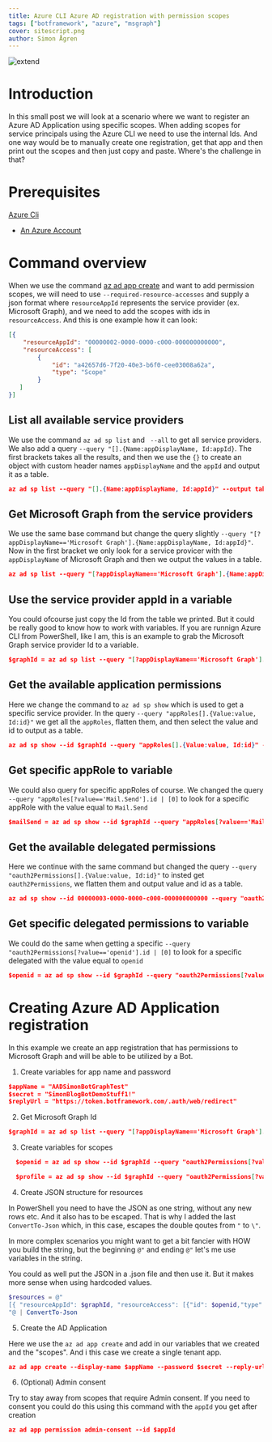 ```yaml
---
title: Azure CLI Azure AD registration with permission scopes
tags: ["botframework", "azure", "msgraph"]
cover: sitescript.png
author: Simon Ågren
---
```


![extend](./sitescript.png)

# Introduction

In this small post we will look at a scenario where we want to register an Azure AD Application using specific scopes. When adding scopes for service principals using the Azure CLI we need to use the internal Ids. And one way would be to manually create one registration, get that app and then print out the scopes and then just copy and paste. Where's the challenge in that?

# Prerequisites 
[Azure Cli](https://docs.microsoft.com/en-us/cli/azure/install-azure-cli)
- [An Azure Account](https://azure.microsoft.com/free/)

# Command overview
When we use the command [az ad app create](https://docs.microsoft.com/en-us/cli/azure/ad/app?view=azure-cli-latest#az-ad-app-create) and want to add permission scopes, we will need to use `--required-resource-accesses` and supply a json format where `resourceAppId` represents the service provider (ex. Microsoft Graph), and we need to add the scopes with ids in `resourceAccess`. And this is one example how it can look:
```json
[{
    "resourceAppId": "00000002-0000-0000-c000-000000000000",
    "resourceAccess": [
        {
            "id": "a42657d6-7f20-40e3-b6f0-cee03008a62a",
            "type": "Scope"
        }
   ]
}]
```  

## List all available service providers
We use the command `az ad sp list` and ` --all` to get all service providers. We also add a query `--query "[].{Name:appDisplayName, Id:appId}`. The first brackets takes all the results, and then we use the `{}` to create an object with custom header names `appDisplayName` and the `appId` and output it as a table.

```json
az ad sp list --query "[].{Name:appDisplayName, Id:appId}" --output table --all
```

## Get Microsoft Graph from the service providers 
We use the same base command but change the query slightly `--query "[?appDisplayName=='Microsoft Graph'].{Name:appDisplayName, Id:appId}"`. Now in the first bracket we only look for a service provicer with the `appDisplayName` of Microsoft Graph and then we output the values in a table. 

```json
az ad sp list --query "[?appDisplayName=='Microsoft Graph'].{Name:appDisplayName, Id:appId}" --output table --all
```

## Use the service provider appId in a variable
You could ofcourse just copy the Id from the table we printed. But it could be really good to know how to work with variables. If you are runnign Azure CLI from PowerShell, like I am, this is an example to grab the Microsoft Graph service provider Id to a variable.

```json
$graphId = az ad sp list --query "[?appDisplayName=='Microsoft Graph'].appId | [0]" --all 
```
## Get the available application permissions
Here we change the command to `az ad sp show` which is used to get a specific service provider. In the query `--query "appRoles[].{Value:value, Id:id}"` we get all the `appRoles`, flatten them, and then select the value and id to output as a table.

```json
az ad sp show --id $graphId --query "appRoles[].{Value:value, Id:id}" --output table
```
## Get specific appRole to variable
We could also query for specific appRoles of course. We changed the query `--query "appRoles[?value=='Mail.Send'].id | [0]` to look for a specific appRole with the value equal to `Mail.Send`

```json
$mailSend = az ad sp show --id $graphId --query "appRoles[?value=='Mail.Send'].id | [0]" 
```

## Get the available delegated permissions
Here we continue with the same command but changed the query `--query "oauth2Permissions[].{Value:value, Id:id}"` to insted get `oauth2Permissions`, we flatten them and output value and id as a table.

```json
az ad sp show --id 00000003-0000-0000-c000-000000000000 --query "oauth2Permissions[].{Value:value, Id:id}" --output table
```

## Get specific delegated permissions to variable
We could do the same when getting a specific `--query "oauth2Permissions[?value=='openid'].id | [0]` to look for a specific delegated with the value equal to `openid`

```json
$openid = az ad sp show --id $graphId --query "oauth2Permissions[?value=='openid'].id | [0]" 
```


# Creating Azure AD Application registration

In this example we create an app registration that has permissions to Microsoft Graph and will be able to be utilized by a Bot.

1. Create variables for app name and password
  ```json
  $appName = "AADSimonBotGraphTest"
  $secret = "SimonBlogBotDemoStuff1!"
  $replyUrl = "https://token.botframework.com/.auth/web/redirect"
  ```


2. Get Microsoft Graph Id
  
  ```json
  $graphId = az ad sp list --query "[?appDisplayName=='Microsoft Graph'].appId | [0]" --all 
  ```

3. Create variables for scopes
  
  ```json
    $openid = az ad sp show --id $graphId --query "oauth2Permissions[?value=='openid'].id | [0]"

    $profile = az ad sp show --id $graphId --query "oauth2Permissions[?value=='profile'].id | [0]" 
  ```
4. Create JSON structure for resources

  In PowerShell you need to have the JSON as one string, without any new rows etc. And it also has to be escaped. That is why I added the last `ConvertTo-Json` which, in this case, escapes the double qoutes from `"` to `\"`.

  In more complex scenarios you might want to get a bit fancier with HOW you build the string, but the beginning `@"` and ending `@"` let's me use variables in the string. 

  You could as well put the JSON in a .json file and then use it. But it makes more sense when using hardcoded values.

```powershell
$resources = @"
[{ "resourceAppId": $graphId, "resourceAccess": [{"id": $openid,"type": "Role"},{"id": $profile,"type": "Role"}]}]
"@ | ConvertTo-Json
```

5. Create the AD Application

Here we use the `az ad app create` and add in our variables that we created and the "scopes". And i this case we create a single tenant app.

```json
az ad app create --display-name $appName --password $secret --reply-urls $replyUrl --required-resource-accesses $resources --available-to-other-tenants false
```

6. (Optional) Admin consent

Try to stay away from scopes that require Admin consent. If you need to consent you could do this using this command with the `appId` you get after creation 

```json
az ad app permission admin-consent --id $appId 
```


